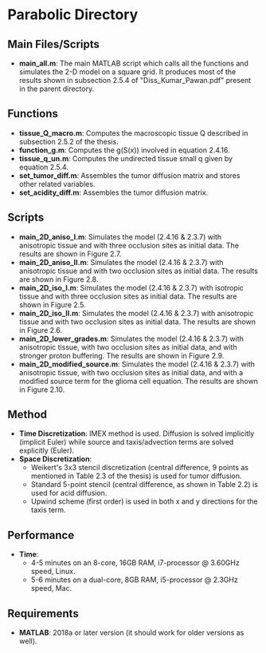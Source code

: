 # Parabolic Directory

## Main Files/Scripts

- **main_all.m**: The main MATLAB script which calls all the functions and simulates the 2-D model on a square grid. It produces most of the results shown in subsection 2.5.4 of "Diss_Kumar_Pawan.pdf" present in the parent directory.

## Functions

- **tissue_Q_macro.m**: Computes the macroscopic tissue Q described in subsection 2.5.2 of the thesis.
- **function_g.m**: Computes the g(S(x)) involved in equation 2.4.16.
- **tissue_q_un.m**: Computes the undirected tissue small q given by equation 2.5.4.
- **set_tumor_diff.m**: Assembles the tumor diffusion matrix and stores other related variables.
- **set_acidity_diff.m**: Assembles the tumor diffusion matrix.

## Scripts

- **main_2D_aniso_I.m**: Simulates the model (2.4.16 & 2.3.7) with anisotropic tissue and with three occlusion sites as initial data. The results are shown in Figure 2.7.
- **main_2D_aniso_II.m**: Simulates the model (2.4.16 & 2.3.7) with anisotropic tissue and with two occlusion sites as initial data. The results are shown in Figure 2.8.
- **main_2D_iso_I.m**: Simulates the model (2.4.16 & 2.3.7) with isotropic tissue and with three occlusion sites as initial data. The results are shown in Figure 2.5.
- **main_2D_iso_II.m**: Simulates the model (2.4.16 & 2.3.7) with anisotropic tissue and with two occlusion sites as initial data. The results are shown in Figure 2.6.
- **main_2D_lower_grades.m**: Simulates the model (2.4.16 & 2.3.7) with anisotropic tissue, with two occlusion sites as initial data, and with stronger proton buffering. The results are shown in Figure 2.9.
- **main_2D_modified_source.m**: Simulates the model (2.4.16 & 2.3.7) with anisotropic tissue, with two occlusion sites as initial data, and with a modified source term for the glioma cell equation. The results are shown in Figure 2.10.

## Method

- **Time Discretization**: IMEX method is used. Diffusion is solved implicitly (implicit Euler) while source and taxis/advection terms are solved explicitly (Euler).
- **Space Discretization**: 
  - Weikert's 3x3 stencil discretization (central difference, 9 points as mentioned in Table 2.3 of the thesis) is used for tumor diffusion.
  - Standard 5-point stencil (central difference, as shown in Table 2.2) is used for acid diffusion.
  - Upwind scheme (first order) is used in both x and y directions for the taxis term.

## Performance

- **Time**: 
  - 4-5 minutes on an 8-core, 16GB RAM, i7-processor @ 3.60GHz speed, Linux.
  - 5-6 minutes on a dual-core, 8GB RAM, i5-processor @ 2.3GHz speed, Mac.

## Requirements

- **MATLAB**: 2018a or later version (it should work for older versions as well).